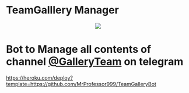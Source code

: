 # TeamGalllery Manager
<p align="center">
  <img src="https://telegra.ph/file/4ca88014c75547913c886.jpg">
</p>

# Bot to Manage all contents of channel [@GalleryTeam](https://t.me/galleryteam) on telegram

https://heroku.com/deploy?template=https://github.com/MrProfessor999/TeamGalleryBot
